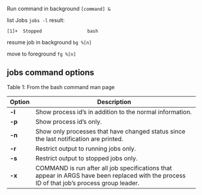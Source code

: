 Run command in background 
`[command] &`

list Jobs
`jobs -l`
result:
```
[1]+  Stopped                 bash
```

resume job in background
`bg %[n]` 

move to foreground
`fg %[n]`

## jobs command options

Table 1: From the bash command man page

|Option|Description|
|---|---|
|**-l**|Show process id’s in addition to the normal information.|
|**-p**|Show process id’s only.|
|**-n**|Show only processes that have changed status since the last notification are printed.|
|**-r**|Restrict output to running jobs only.|
|**-s**|Restrict output to stopped jobs only.|
|**-x**|COMMAND is run after all job specifications that appear in ARGS have been replaced with the process ID of that job’s process group leader.|

